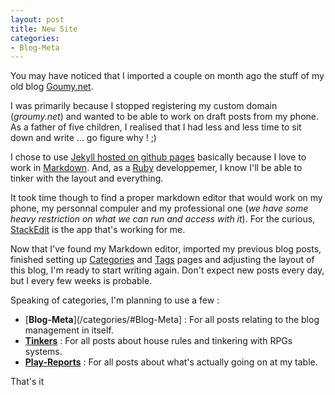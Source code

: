 ```yaml
---
layout: post
title: New Site
categories: 
- Blog-Meta
---
```

You may have noticed that I imported a couple on month ago the stuff of my old blog [Goumy.net](https://groumy.blogspot.com).

I was primarily because I stopped registering my custom domain (_groumy.net_) and wanted to be able to work on draft posts from my phone. As a father of five children, I realised that I had less and less time to sit down and write ... go figure why ! ;) 

I chose to use [Jekyll hosted on github pages](https://jekyllrb.com/docs/github-pages/)  basically because I love to work in [Markdown](https://en.wikipedia.org/wiki/Markdown).  And, as a [Ruby](https://www.ruby-lang.org/en/) developpemer, I know I'll be able to tinker with the layout and everything.

It took time though to find a proper markdown editor that would work on my phone, my personnal compuler and my professional one (_we have some heavy restriction on what we can run and access with it_). For the curious, [StackEdit](https://stackedit.io/) is the app that's working for me.

Now that I've found my Markdown editor, imported my previous blog posts, finished setting up [Categories](/categories) and [Tags](/tags) pages and adjusting the layout of this blog, I'm ready to start writing again. Don't expect new posts every day, but I every few weeks is probable.

Speaking of categories, I'm planning to use a few :
* [**Blog-Meta**](/categories/#Blog-Meta] : For all posts relating to the blog management in itself.
* [**Tinkers**](/categories/#Tinkers) : For all posts about house rules and tinkering with RPGs systems.
* [**Play-Reports**](/categories/#Play-Reports) : For all posts about what's actually going on at my table.

That's it
<!--stackedit_data:
eyJoaXN0b3J5IjpbMTI1NDcwNjY5Niw3OTE2MDc5NzRdfQ==
-->